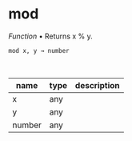 # mod

_Function_ &bull; Returns x % y.

<pre><code>mod x, y &rarr; number</code></pre>
<br>

| name | type | description |
|------|------|-------------|
|x|any||
|y|any||
|number|any||



